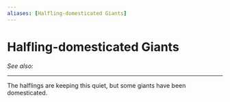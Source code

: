 ```yaml
---
aliases: [Halfling-domesticated Giants]
---
```


# Halfling-domesticated Giants
*See also:*
___
The halflings are keeping this quiet, but some giants have been domesticated.